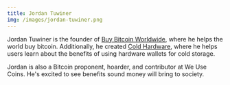 ```yaml
---
title: Jordan Tuwiner
img: /images/jordan-tuwiner.png
---
```

Jordan Tuwiner is the founder of [Buy Bitcoin Worldwide](https://www.buybitcoinworldwide.com/), where he helps the world buy bitcoin. Additionally, he created [Cold Hardware](https://www.coldhardware.com/), where he helps users learn about the benefits of using hardware wallets for cold storage. 

Jordan is also a Bitcoin proponent, hoarder, and contributor at We Use Coins. He's excited to see benefits sound money will bring to society.